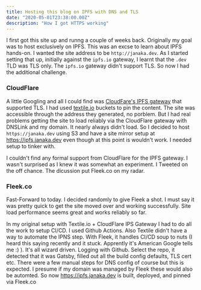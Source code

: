 ```yaml
---
title: Hosting this blog on IPFS with DNS and TLS
date: "2020-05-01T23:38:00.00Z"
description: "How I got HTTPS working"
---
```

I first got this site up and runng a couple of weeks back. Originally my goal was to host exclusively on IPFS. This was an excse to learn about IPFS hands-on. I wanted the site address to be `http://janaka.dev`. As I started setting that up, initially against the `ipfs.io` gateway, I learnt that the `.dev` TLD was TLS only. The `ipfs.io` gateway didn't support TLS. So now I had the additional challenge.

### CloudFlare

A little Googling and all I could find was [CloudFare's IPFS gateway](https://www.cloudflare.com/distributed-web-gateway/) that supported TLS. I had used [textile.io](textile.io) buckets to pin the content. The site was accessible through the address they generated, no porblem. But I had real problems getting the site to load reliably via the CloudFlare gateway with DNSLink and my domain. It nearly always didn't load. So I decided to host `https://janaka.dev` using S3 and have a site mirror setup at https://ipfs.janaka.dev even though at this point is wouldn't work. I needed setup to tinker with.

I couldn't find any formal support from CloudFlare for the IPFS gateway. I wasn't surprised as I knew it was somewhat an experiment. I Tweeted on the off chance. The dicussion put Fleek.co on my radar.

### Fleek.co

Fast-Forward to today. I decided randomly to give Fleek a shot. I must say it was pretty quick to get the site moved over and working successfully. Site load performance seems great and works reliably so far.

In my original setup with Textile.io + CloudFlare IPS Gateway I had to do all the work to setup CI/CD. I used Github Actions. Also Textile didn't have a way to automate the IPNS step. With Fleek, it handles CI/CD soup to nuts (I heard this saying recently and it stuck. Apprently it's American Google tells me :) ). It's all wizard driven. Logging with Github. Select the repo, it detected that it was Gatsby, filled out all the build config defaults, TLS cert etc. There were a few manual steps for DNS config of course but this is expected. I presume if my domain was managed by Fleek these would also be automted. So now https://ipfs.janaka.dev is built, deployed, and pinned via Fleek.co


